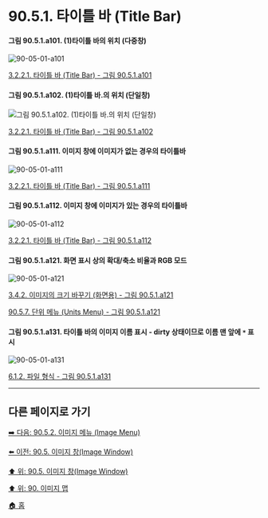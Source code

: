 # 90.5.1. 타이틀 바 (Title Bar)

<a id="90-05-01-a101"></a>

#### 그림 90.5.1.a101. (1)타이틀 바의 위치 (다중창)
![90-05-01-a101](https://github.com/wonder13662/gimp/assets/15767104/51a85fcc-b9f9-40ed-812f-db107eb3a702)

[3.2.2.1. 타이틀 바 (Title Bar) - 그림 90.5.1.a101](./03-02-02-01-title-bar.md#90-05-01-a101)

<a id="90-05-01-a102"></a>

#### 그림 90.5.1.a102. (1)타이틀 바.의 위치 (단일창)
![그림 90.5.1.a102. (1)타이틀 바.의 위치 (단일창)](https://github.com/wonder13662/gimp/assets/15767104/51cd0341-e420-47a6-ad54-b948f0a774b7)

[3.2.2.1. 타이틀 바 (Title Bar) - 그림 90.5.1.a102](./03-02-02-01-title-bar.md#90-05-01-a102)

<a id="90-05-01-a111"></a>

#### 그림 90.5.1.a111. 이미지 창에 이미지가 없는 경우의 타이틀바
![90-05-01-a111](https://github.com/wonder13662/gimp/assets/15767104/fd890e79-a302-4288-b08a-7ec1b5e61def)

[3.2.2.1. 타이틀 바 (Title Bar) - 그림 90.5.1.a111](./03-02-02-01-title-bar.md#90-05-01-a111)

<a id="90-05-01-a112"></a>

#### 그림 90.5.1.a112. 이미지 창에 이미지가 있는 경우의 타이틀바
![90-05-01-a112](https://github.com/wonder13662/gimp/assets/15767104/c19f1f48-355b-4ce3-9848-33a417744178)

[3.2.2.1. 타이틀 바 (Title Bar) - 그림 90.5.1.a112](./03-02-02-01-title-bar.md#90-05-01-a112)

<a id="90-05-01-a121"></a>

#### 그림 90.5.1.a121. 화면 표시 상의 확대/축소 비율과 RGB 모드
![90-05-01-a121](https://github.com/wonder13662/gimp/assets/15767104/e9973caf-e8ae-4fbc-9814-9b9d13e6f982)

[3.4.2. 이미지의 크기 바꾸기 (화면용) - 그림 90.5.1.a121](./03-04-02-change-the-size-of-an-image-for-the-screen.md#90-05-01-a121)

[90.5.7. 단위 메뉴 (Units Menu) - 그림 90.5.1.a121](./90-05-07-units_menu.md#90-05-01-a121)

<a id="90-05-01-a131"></a>

#### 그림 90.5.1.a131. 타이틀 바의 이미지 이름 표시 - dirty 상태이므로 이름 맨 앞에 `*` 표시
![90-05-01-a131](https://github.com/wonder13662/gimp/assets/15767104/a02c4aad-a110-4391-93cd-ac03a813b8f3)

[6.1.2. 파일 형식 - 그림 90.5.1.a131](./06-01-02-00-file_formats.md#90-05-01-a131)

***

## 다른 페이지로 가기

[➡️ 다음: 90.5.2. 이미지 메뉴 (Image Menu)](./90-05-02-image_menu.md)

[⬅️ 이전: 90.5. 이미지 창(Image Window)](./90-05-00-image_window.md)

[⬆️ 위: 90.5. 이미지 창(Image Window)](./90-05-00-image_window.md)

[⬆️ 위: 90. 이미지 맵](./90-00-image-map.md)

[🏠 홈](./00-home.md)